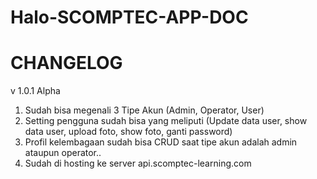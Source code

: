 # Halo-SCOMPTEC-APP-DOC

# CHANGELOG

v 1.0.1 Alpha
1. Sudah bisa megenali 3 Tipe Akun (Admin, Operator, User)
2. Setting pengguna sudah bisa yang meliputi (Update data user, show data user, upload foto, show foto, ganti password)
3. Profil kelembagaan sudah bisa CRUD saat tipe akun adalah admin ataupun operator..
4. Sudah di hosting ke server api.scomptec-learning.com
